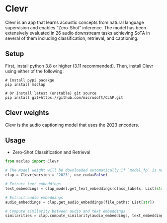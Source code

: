 # Clevr

Clevr  is an app that learns acoustic concepts from natural language supervision and enables “Zero-Shot” inference. The model has been extensively evaluated in 26 audio downstream tasks achieving SoTA in several of them including classification, retrieval, and captioning.

## Setup

First, install python 3.8 or higher (3.11 recommended). Then, install Clevr using either of the following:

```shell
# Install pypi pacakge
pip install msclap

# Or Install latest (unstable) git source
pip install git+https://github.com/microsoft/CLAP.git
```

## Clevr weights

Clevr is the audio captioning model that uses the 2023 encoders.

## Usage

- Zero-Shot Classification and Retrieval
```python
from msclap import Clevr

# The model weight will be downloaded automatically if `model_fp` is not specified
clap = Clevr(version = '2023', use_cuda=False)

# Extract text embeddings
text_embeddings = clap_model.get_text_embeddings(class_labels: List[str])

# Extract audio embeddings
audio_embeddings = clap.get_audio_embeddings(file_paths: List[str])

# Compute similarity between audio and text embeddings 
similarities = clap.compute_similarity(audio_embeddings, text_embeddings)
```
